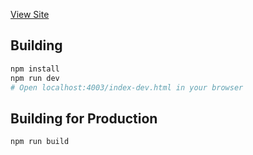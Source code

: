 

[View Site](http://strml.net)

Building
--------

```bash
npm install
npm run dev
# Open localhost:4003/index-dev.html in your browser
```

Building for Production
--------

```bash
npm run build
```
